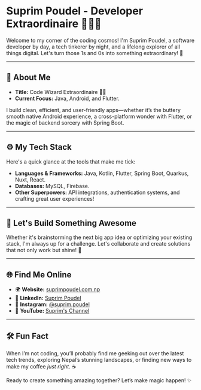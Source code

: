 # Suprim Poudel - Developer Extraordinaire 👨‍💻🚀  

Welcome to my corner of the coding cosmos! I'm Suprim Poudel, a software developer by day, a tech tinkerer by night, and a lifelong explorer of all things digital. Let's turn those 1s and 0s into something extraordinary! 🌌  

---

## 🌟 About Me  

- **Title:** Code Wizard Extraordinaire 🧙‍♂️  
- **Current Focus:** Java, Android, and Flutter.  

I build clean, efficient, and user-friendly apps—whether it’s the buttery smooth native Android experience, a cross-platform wonder with Flutter, or the magic of backend sorcery with Spring Boot.  

---

## ⚙️ My Tech Stack  

Here's a quick glance at the tools that make me tick:  

- **Languages & Frameworks:** Java, Kotlin, Flutter, Spring Boot, Quarkus, Nuxt, React.  
- **Databases:** MySQL, Firebase.  
- **Other Superpowers:** API integrations, authentication systems, and crafting great user experiences!  

---

## 🚀 Let's Build Something Awesome  

Whether it's brainstorming the next big app idea or optimizing your existing stack, I'm always up for a challenge. Let's collaborate and create solutions that not only work but shine! 🌟  

---

## 🌐 Find Me Online  

- 🌍 **Website:** [suprimpoudel.com.np](https://suprimpoudel.com.np)  
- 💼 **LinkedIn:** [Suprim Poudel](https://www.linkedin.com/in/suprim-poudel-228b11198)  
- 📸 **Instagram:** [@suprim.poudel](https://instagram.com/suprim.poudel)  
- 🎥 **YouTube:** [Suprim's Channel](https://www.youtube.com/channel/UCms_TnQcbOGILURxMYxM4vg)  

---

## 🛠 Fun Fact  

When I’m not coding, you’ll probably find me geeking out over the latest tech trends, exploring Nepal’s stunning landscapes, or finding new ways to make my coffee *just right*. ☕  

Ready to create something amazing together? Let’s make magic happen! ✨  
